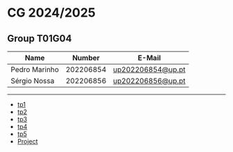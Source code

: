# CG 2024/2025

## Group T01G04
| Name             | Number    | E-Mail             |
| ---------------- | --------- | ------------------ |
| Pedro Marinho         | 202206854 | up202206854@up.pt |
| Sérgio Nossa         | 202206856 | up202206856@up.pt |

----

  - [tp1](tp1/README.md)
  - [tp2](tp2/README.md)
  - [tp3](tp3/README.md)
  - [tp4](tp4/README.md)
  - [tp5](tp5/README.md)
  - [Project](proj/README.md)